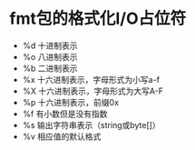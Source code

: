# fmt包的格式化I/O占位符

- %d 十进制表示
- %o 八进制表示
- %b 二进制表示
- %x 十六进制表示，字母形式为小写a-f
- %X 十六进制表示，字母形式为大写A-F
- %p 十六进制表示，前缀0x
- %f 有小数但是没有指数
- %s 输出字符串表示（string或byte[]）
- %v 相应值的默认格式
